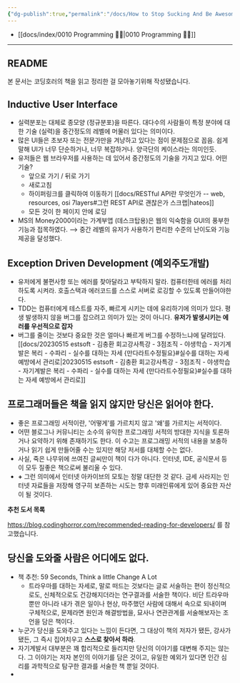 ```yaml
---
{"dg-publish":true,"permalink":"/docs/How to Stop Sucking And Be Awesome Instead - 코딩 호러가 들려주는 진짜 소프트웨어 이야기/","title":"How to Stop Sucking And Be Awesome Instead - 코딩 호러가 들려주는 진짜 소프트웨어 이야기"}
---
```


- [[docs/index/0010 Programming 👩‍💻\|0010 Programming 👩‍💻]]
___

## README

본 문서는 코딩호러의 책을 읽고 정리한 걸 모아놓기위해 작성됐습니다.

## Inductive User Interface

- 실력분포는 대체로 종모양 (정규분포)을 따른다. 대다수의 사람들이 특정 분야에 대한 기술 (실력)을 중간정도의 레벨에 머물러 있다는 의미이다.
- 많은 UI들은 초보자 또는 전문가만을 겨냥하고 있다는 점이 문제점으로 꼽음. 쉽게 말해 UI가 너무 단순하거나, 너무 복잡하거나. 양극단의 케이스라는 의미인듯.
- 유저들은 웹 브라우저를 사용하는 데 있어서 중간정도의 기술을 가지고 있다. 어떤 기술?
	- 앞으로 가기 / 뒤로 가기
	- 새로고침
	- 하이퍼링크를 클릭하여 이동하기 [[docs/RESTful API란 무엇인가 -- web, resources, osi 7layers#그런 REST API로 괜찮은가 스크랩\|hateos]]
	- 모든 것이 한 페이지 안에 로딩
- MS의 Money2000이라는 가계부앱 (데스크탑용)은 웹의 익숙함을 GUI의 풍부한 기능과 접목하였다. ⟶ 중간 레벨의 유저가 사용하기 편리한 수준의 난이도와 기능 제공을 달성했다.

## Exception Driven Development (예외주도개발)

- 유저에게 불편사항 또는 에러를 찾아달라고 부탁하지 말라. 컴퓨터한테 에러를 처리하도록 시켜라. 호출스택과 에러코드를 스스로 서버로 로깅할 수 있도록 만들어야한다.
- TDD는 컴퓨터에게 테스트를 자주, 빠르게 시키는 데에 유리하기에 의미가 있다. 평생 발생하지 않을 버그를 잡으려고 의미가 있는 것이 아니다. **유저가 발생시키는 에러를 우선적으로 잡자**
- 버그를 줄이는 것보다 중요한 것은 얼마나 빠르게 버그를 수정하느냐에 달려있다. [[docs/20230515 estsoft - 김충환 회고강사특강 - 3점조직 - 야생학습 - 자기계발은 복리 - 수파리 - 실수를 대하는 자세 {만다라트수정필요}#실수를 대하는 자세 예방에서 관리로\|20230515 estsoft - 김충환 회고강사특강 - 3점조직 - 야생학습 - 자기계발은 복리 - 수파리 - 실수를 대하는 자세 {만다라트수정필요}#실수를 대하는 자세 예방에서 관리로]]

## 프로그래머들은 책을 읽지 않지만 당신은 읽어야 한다.

- 좋은 프로그래밍 서적이란, '어떻게'를 가르치지 않고 '왜'를 가르치는 서적이다.
- 어떤 블로그나 커뮤니티는 소수의 유익한 프로그래밍 서적의 방대한 지식을 토론하거나 요약하기 위해 존재하기도 한다. 이 수고는 프로그래밍 서적의 내용을 보충하거나 읽기 쉽게 만들어줄 수는 있지만 해당 저서를 대체할 수는 없다.
- 사실, 죽은 나무위에 쓰여진 글씨만이 책이 다가 아니다. 인터넷, IDE, 공식문서 등이 모두 질좋은 책으로써 불리울 수 있다.
- **+** 그런 의미에서 인터넷 아카이브의 모토는 정말 대단한 것 같다. 금세 사라지는 인터넷 자료들을 저장해 영구히 보존하는 시도는 향후 미래인류에게 있어 중요한 자산이 될 것이다.

**추천 도서 목록**

<https://blog.codinghorror.com/recommended-reading-for-developers/> 를 참고했습니다.

## 당신을 도와줄 사람은 어디에도 없다.

- 책 추천: 59 Seconds, Think a little Change A Lot
	- 트라우마를 대하는 자세로, 말로 떠드는 것보다는 글로 서술하는 편이 정신적으로도, 신체적으로도 건강해지더라는 연구결과를 서술한 책이다. 비단 트라우마 뿐만 아니라 내가 겪은 일이나 현상, 마주했던 사람에 대해서 속으로 되내이며 구체적으로, 문제라면 원인과 해결방법을, 묘사나 연관관계를 서술해보자는 조언을 담은 책이다. 
- 누군가 당신을 도와주고 있다는 느낌이 든다면, 그 대상이 책의 저자가 됐든, 강사가 됐든, 그 즉시 집어치우고 **스스로 찾아서 하라**.
- 자기계발서 대부분은 꽤 합리적으로 들리지만 당신의 이야기를 대변해 주지는 않는다. 그 이야기는 저자 본인의 이야기를 담은 것이고, 유일한 예외가 있다면 인간 심리를 과학적으로 탐구한 결과를 서술한 책 뿐일 것이다.
- 
